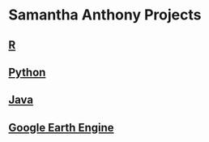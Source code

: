 # Samantha Anthony Projects

## [R](https://samantho.github.io/Projects/R)

## [Python](https://samantho.github.io/Projects/Python)

## [Java](https://samantho.github.io/Projects/Java)

## [Google Earth Engine](https://samantho.github.io/Projects/GEE)